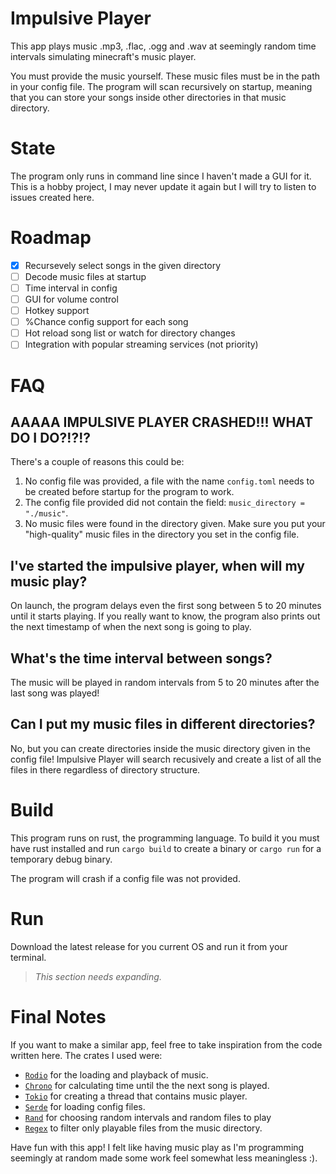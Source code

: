 # Impulsive Player

This app plays music .mp3, .flac, .ogg and .wav at seemingly random time
intervals simulating minecraft's music player.

You must provide the music yourself. These music files must be in the path in
your config file. The program will scan recursively on startup, meaning that
you can store your songs inside other directories in that music directory.

# State

The program only runs in command line since I haven't made a GUI for it.
This is a hobby project, I may never update it again but I will try to listen
to issues created here.

# Roadmap

- [X] Recursevely select songs in the given directory
- [ ] Decode music files at startup
- [ ] Time interval in config
- [ ] GUI for volume control
- [ ] Hotkey support
- [ ] %Chance config support for each song
- [ ] Hot reload song list or watch for directory changes
- [ ] Integration with popular streaming services (not priority)

# FAQ

## AAAAA IMPULSIVE PLAYER CRASHED!!! WHAT DO I DO?!?!?

There's a couple of reasons this could be:

1. No config file was provided, a file with the name `config.toml` needs to be
    created before startup for the program to work.
2. The config file provided did not contain the field:
    `music_directory = "./music"`.
3. No music files were found in the directory given. Make sure you put your 
    "high-quality" music files in the directory you set in the config file.

## I've started the impulsive player, when will my music play?

On launch, the program delays even the first song between 5 to 20 minutes until
it starts playing. If you really want to know, the program also prints out the 
next timestamp of when the next song is going to play.

## What's the time interval between songs?

The music will be played in random intervals from 5 to 20 minutes after the 
last song was played!

## Can I put my music files in different directories?

No, but you can create directories inside the music directory given in the
config file! Impulsive Player will search recusively and create a list of all
the files in there regardless of directory structure.

# Build

This program runs on rust, the programming language. To build it you must have
rust installed and run `cargo build` to create a binary or `cargo run` for a 
temporary debug binary.

The program will crash if a config file was not provided.

# Run

Download the latest release for you current OS and run it from your terminal.

> _This section needs expanding._

# Final Notes

If you want to make a similar app, feel free to take inspiration from the code
written here. The crates I used were:

- [`Rodio`](https://crates.io/crates/rodio) for the loading and playback of 
    music.
- [`Chrono`](https://crates.io/crates/chrono) for calculating time until the
    the next song is played.
- [`Tokio`](https://crates.io/crates/tokio) for creating a thread that contains
    music player.
- [`Serde`](https://crates.io/crates/serde) for loading config files.
- [`Rand`](https://crates.io/crates/rand) for choosing random intervals and 
    random files to play
- [`Regex`](https://crates.io/crates/regex) to filter only playable files from
    the music directory.

Have fun with this app! I felt like having music play as I'm programming 
seemingly at random made some work feel somewhat less meaningless :).